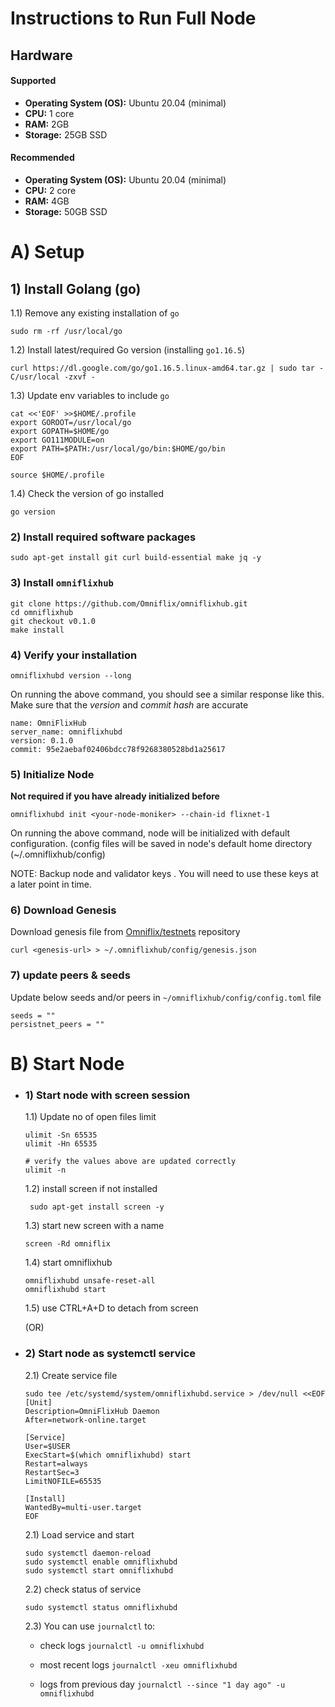 # Instructions to Run Full Node
Hardware
---
#### Supported
- **Operating System (OS):** Ubuntu 20.04 (minimal)
- **CPU:** 1 core
- **RAM:** 2GB
- **Storage:** 25GB SSD

#### Recommended

- **Operating System (OS):** Ubuntu 20.04 (minimal)
- **CPU:** 2 core
- **RAM:** 4GB
- **Storage:** 50GB SSD

# A) Setup

## 1) Install Golang (go)

1.1) Remove any existing installation of `go`

```
sudo rm -rf /usr/local/go
```

1.2) Install latest/required Go version (installing `go1.16.5`)

```
curl https://dl.google.com/go/go1.16.5.linux-amd64.tar.gz | sudo tar -C/usr/local -zxvf -
```

1.3) Update env variables to include `go`

```
cat <<'EOF' >>$HOME/.profile
export GOROOT=/usr/local/go
export GOPATH=$HOME/go
export GO111MODULE=on
export PATH=$PATH:/usr/local/go/bin:$HOME/go/bin
EOF

source $HOME/.profile
```

1.4) Check the version of go installed

```
go version
```

### 2) Install required software packages

```
sudo apt-get install git curl build-essential make jq -y
```

### 3) Install `omniflixhub`

```
git clone https://github.com/Omniflix/omniflixhub.git
cd omniflixhub
git checkout v0.1.0
make install
```

### 4) Verify your installation
```
omniflixhubd version --long
```

On running the above command, you should see a similar response like this. Make sure that the *version* and *commit hash* are accurate

```
name: OmniFlixHub
server_name: omniflixhubd
version: 0.1.0
commit: 95e2aebaf02406bdcc78f9268380528bd1a25617
```

### 5) Initialize Node
 **Not required if you have already initialized before**

```
omniflixhubd init <your-node-moniker> --chain-id flixnet-1 
```
On running the above command, node will be initialized with default configuration. (config files will be saved in node's default home directory (~/.omniflixhub/config)

NOTE: Backup node and validator keys . You will need to use these keys at a later point in time.

### 6) Download Genesis 
Download genesis file from [Omniflix/testnets](https://github.com/Omniflix/testnets) repository

```
curl <genesis-url> > ~/.omniflixhub/config/genesis.json
```

### 7) update peers & seeds
Update below seeds and/or peers in `~/omniflixhub/config/config.toml` file
```
seeds = ""
persistnet_peers = ""
```


# B) Start Node
 - ### 1) Start node with screen session
   1.1) Update no of open files limit
   ```
   ulimit -Sn 65535
   ulimit -Hn 65535

   # verify the values above are updated correctly
   ulimit -n
   ```
   1.2) install screen if not installed
   ```
    sudo apt-get install screen -y
   ```
   1.3) start new screen with a name
   ```
   screen -Rd omniflix
   ```
   1.4) start omniflixhub
   ```
   omniflixhubd unsafe-reset-all 
   omniflixhubd start 
   ```
   1.5) use CTRL+A+D to detach from screen
   
   (OR)
   
 - ### 2) Start node as systemctl service
   2.1) Create service file
   ```
   sudo tee /etc/systemd/system/omniflixhubd.service > /dev/null <<EOF  
   [Unit]
   Description=OmniFlixHub Daemon
   After=network-online.target
   
   [Service]
   User=$USER
   ExecStart=$(which omniflixhubd) start
   Restart=always
   RestartSec=3
   LimitNOFILE=65535
   
   [Install]
   WantedBy=multi-user.target
   EOF
   ```
   2.1) Load service and start
   ```
   sudo systemctl daemon-reload
   sudo systemctl enable omniflixhubd
   sudo systemctl start omniflixhubd 
   ```

   2.2) check status of service
   ```
   sudo systemctl status omniflixhubd
   ```
   2.3) You can use `journalctl` to:
   - check logs
 `journalctl -u omniflixhubd` 

   - most recent logs
`journalctl -xeu omniflixhubd`

   - logs from previous day
`journalctl --since "1 day ago" -u omniflixhubd`  
